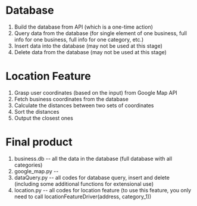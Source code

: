 # Database  
1. Build the database from API (which is a one-time action)
2. Query data from the database (for single element of one business, full info for one business, full info for one category, etc.)  
3. Insert data into the database (may not be used at this stage)  
4. Delete data from the database (may not be used at this stage)  

# Location Feature  
1. Grasp user coordinates (based on the input) from Google Map API  
2. Fetch business coordinates from the database  
3. Calculate the distances between two sets of coordinates  
4. Sort the distances  
5. Output the closest ones  

# Final product  
1. business.db -- all the data in the database (full database with all categories)  
2. google_map.py --  
3. dataQuery.py -- all codes for database query, insert and delete (including some additional functions for extensional use)  
4. location.py -- all codes for location feature (to use this feature, you only need to call locationFeatureDriver(address, category_1))  

